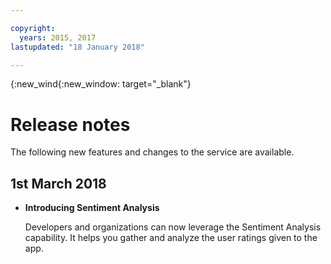 ```yaml
---

copyright:
  years: 2015, 2017
lastupdated: "18 January 2018"

---
```


{:new_wind{:new_window: target="_blank"}

# Release notes
The following new features and changes to the service are available. 

## 1st March 2018

- **Introducing Sentiment Analysis** 

   Developers and organizations can now leverage the Sentiment Analysis capability. It helps you gather and analyze the user ratings given to the app.

   
